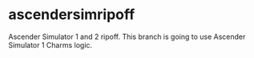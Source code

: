 # ascendersimripoff
Ascender Simulator 1 and 2 ripoff.
This branch is going to use Ascender Simulator 1 Charms logic.
